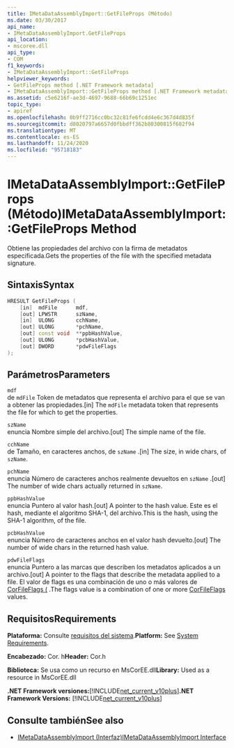 ```yaml
---
title: IMetaDataAssemblyImport::GetFileProps (Método)
ms.date: 03/30/2017
api_name:
- IMetaDataAssemblyImport.GetFileProps
api_location:
- mscoree.dll
api_type:
- COM
f1_keywords:
- IMetaDataAssemblyImport::GetFileProps
helpviewer_keywords:
- GetFileProps method [.NET Framework metadata]
- IMetaDataAssemblyImport::GetFileProps method [.NET Framework metadata]
ms.assetid: c5e6216f-ae3d-4697-9688-66b69c1251ec
topic_type:
- apiref
ms.openlocfilehash: 0b9ff2716cc0bc32c81fe6fcdd4e6c367d4d835f
ms.sourcegitcommit: d8020797a6657d0fbbdff362b80300815f682f94
ms.translationtype: MT
ms.contentlocale: es-ES
ms.lasthandoff: 11/24/2020
ms.locfileid: "95718183"
---
```

# <a name="imetadataassemblyimportgetfileprops-method"></a><span data-ttu-id="4c6a9-102">IMetaDataAssemblyImport::GetFileProps (Método)</span><span class="sxs-lookup"><span data-stu-id="4c6a9-102">IMetaDataAssemblyImport::GetFileProps Method</span></span>

<span data-ttu-id="4c6a9-103">Obtiene las propiedades del archivo con la firma de metadatos especificada.</span><span class="sxs-lookup"><span data-stu-id="4c6a9-103">Gets the properties of the file with the specified metadata signature.</span></span>  
  
## <a name="syntax"></a><span data-ttu-id="4c6a9-104">Sintaxis</span><span class="sxs-lookup"><span data-stu-id="4c6a9-104">Syntax</span></span>  
  
```cpp  
HRESULT GetFileProps (  
    [in]  mdFile      mdf,
    [out] LPWSTR      szName,
    [in]  ULONG       cchName,
    [out] ULONG       *pchName,
    [out] const void  **ppbHashValue,
    [out] ULONG       *pcbHashValue,
    [out] DWORD       *pdwFileFlags  
);  
```  
  
## <a name="parameters"></a><span data-ttu-id="4c6a9-105">Parámetros</span><span class="sxs-lookup"><span data-stu-id="4c6a9-105">Parameters</span></span>  

 `mdf`  
 <span data-ttu-id="4c6a9-106">de `mdFile` Token de metadatos que representa el archivo para el que se van a obtener las propiedades.</span><span class="sxs-lookup"><span data-stu-id="4c6a9-106">[in] The `mdFile` metadata token that represents the file for which to get the properties.</span></span>  
  
 `szName`  
 <span data-ttu-id="4c6a9-107">enuncia Nombre simple del archivo.</span><span class="sxs-lookup"><span data-stu-id="4c6a9-107">[out] The simple name of the file.</span></span>  
  
 `cchName`  
 <span data-ttu-id="4c6a9-108">de Tamaño, en caracteres anchos, de `szName` .</span><span class="sxs-lookup"><span data-stu-id="4c6a9-108">[in] The size, in wide chars, of `szName`.</span></span>  
  
 `pchName`  
 <span data-ttu-id="4c6a9-109">enuncia Número de caracteres anchos realmente devueltos en `szName` .</span><span class="sxs-lookup"><span data-stu-id="4c6a9-109">[out] The number of wide chars actually returned in `szName`.</span></span>  
  
 `ppbHashValue`  
 <span data-ttu-id="4c6a9-110">enuncia Puntero al valor hash.</span><span class="sxs-lookup"><span data-stu-id="4c6a9-110">[out] A pointer to the hash value.</span></span> <span data-ttu-id="4c6a9-111">Este es el hash, mediante el algoritmo SHA-1, del archivo.</span><span class="sxs-lookup"><span data-stu-id="4c6a9-111">This is the hash, using the SHA-1 algorithm, of the file.</span></span>  
  
 `pcbHashValue`  
 <span data-ttu-id="4c6a9-112">enuncia Número de caracteres anchos en el valor hash devuelto.</span><span class="sxs-lookup"><span data-stu-id="4c6a9-112">[out] The number of wide chars in the returned hash value.</span></span>  
  
 `pdwFileFlags`  
 <span data-ttu-id="4c6a9-113">enuncia Puntero a las marcas que describen los metadatos aplicados a un archivo.</span><span class="sxs-lookup"><span data-stu-id="4c6a9-113">[out] A pointer to the flags that describe the metadata applied to a file.</span></span> <span data-ttu-id="4c6a9-114">El valor de flags es una combinación de uno o más valores de [CorFileFlags (](corfileflags-enumeration.md) .</span><span class="sxs-lookup"><span data-stu-id="4c6a9-114">The flags value is a combination of one or more [CorFileFlags](corfileflags-enumeration.md) values.</span></span>  
  
## <a name="requirements"></a><span data-ttu-id="4c6a9-115">Requisitos</span><span class="sxs-lookup"><span data-stu-id="4c6a9-115">Requirements</span></span>  

 <span data-ttu-id="4c6a9-116">**Plataforma:** Consulte [requisitos del sistema](../../get-started/system-requirements.md).</span><span class="sxs-lookup"><span data-stu-id="4c6a9-116">**Platform:** See [System Requirements](../../get-started/system-requirements.md).</span></span>  
  
 <span data-ttu-id="4c6a9-117">**Encabezado:** Cor. h</span><span class="sxs-lookup"><span data-stu-id="4c6a9-117">**Header:** Cor.h</span></span>  
  
 <span data-ttu-id="4c6a9-118">**Biblioteca:** Se usa como un recurso en MsCorEE.dll</span><span class="sxs-lookup"><span data-stu-id="4c6a9-118">**Library:** Used as a resource in MsCorEE.dll</span></span>  
  
 <span data-ttu-id="4c6a9-119">**.NET Framework versiones:**[!INCLUDE[net_current_v10plus](../../../../includes/net-current-v10plus-md.md)]</span><span class="sxs-lookup"><span data-stu-id="4c6a9-119">**.NET Framework Versions:** [!INCLUDE[net_current_v10plus](../../../../includes/net-current-v10plus-md.md)]</span></span>  
  
## <a name="see-also"></a><span data-ttu-id="4c6a9-120">Consulte también</span><span class="sxs-lookup"><span data-stu-id="4c6a9-120">See also</span></span>

- [<span data-ttu-id="4c6a9-121">IMetaDataAssemblyImport (Interfaz)</span><span class="sxs-lookup"><span data-stu-id="4c6a9-121">IMetaDataAssemblyImport Interface</span></span>](imetadataassemblyimport-interface.md)
